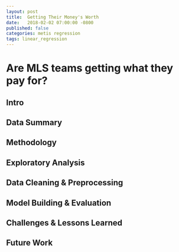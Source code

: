 ```yaml
---
layout: post
title:  Getting Their Money's Worth
date:   2018-02-02 07:00:00 -0800
published: false
categories: metis regression
tags: linear_regression
---
```

# Are MLS teams getting what they pay for?

## Intro


## Data Summary


## Methodology


## Exploratory Analysis


## Data Cleaning & Preprocessing


## Model Building & Evaluation


## Challenges & Lessons Learned


## Future Work


